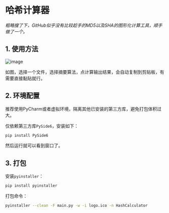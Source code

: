 # 哈希计算器
*粗略搜了下，GitHub似乎没有比较趁手的MD5以及SHA的图形化计算工具，顺手做了一个。*

## 1. 使用方法
![image](https://user-images.githubusercontent.com/48341563/189543307-8702fe2f-81bf-42f7-893e-41916ff37219.png)

如图，选择一个文件，选择摘要算法，点计算输出结果，会自动复制到剪贴板，有需要直接黏贴就行。

## 2. 环境配置
推荐使用PyCharm或者虚拟环境，隔离其他已安装的第三方库，避免打包体积过大。

仅依赖第三方库`PySide6`，安装如下：
```bash
pip install PySide6
```

然后运行就可以看到窗口了。

## 3. 打包
安装`pyinstaller`：
```bash
pip install pyinstaller
```

打包命令：
```bash
pyinstaller --clean -F main.py -w -i logo.ico -n HashCalculator
```
